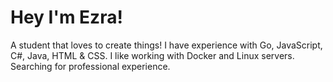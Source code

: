 # Hey I'm Ezra!
A student that loves to create things! I have experience with Go, JavaScript, C#, Java, HTML & CSS. I like working with Docker and Linux servers. Searching for professional experience.
